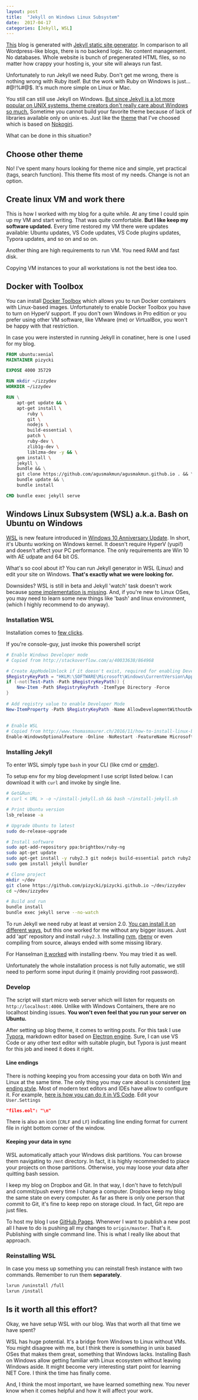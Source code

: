 ```yaml
---
layout: post
title:  "Jekyll on Windows Linux Subsystem"
date:  2017-04-17
categories: [Jekyll, WSL]
---
```


[This](http://www.izzydev.net) blog is generated with [Jekyll static site generator](https://jekyllrb.com). In comparison to all Wordpress-like blogs, there is no backend logic. No content management. No databases. Whole website is bunch of pregenerated HTML files, so no matter how crappy your hosting is, your site will always run fast.

Unfortunately to run Jekyll we need Ruby. Don't get me wrong, there is nothing wrong with Ruby itself. But the work with Ruby on Windows is just... #@!%#@$. It's much more simple on Linux or Mac. 

You still can still use Jekyll on Windows. [But since Jekyll is a lot more popular on UNIX systems, theme creators don't really care about Windows so much.](https://www.quora.com/Is-it-a-bad-idea-to-use-Ruby-on-Rails-on-Windows/answer/Zachary-Weiner-5?srid=DCfO) Sometime you cannot build your favorite theme because of lack of libraries available only on unix-es. Just like the [theme](https://github.com/agusmakmun/agusmakmun.github.io) that I've choosed which is based on [Nokogiri](http://www.nokogiri.org).

What can be done in this situation? 

## Choose other theme
No! I've spent many hours looking for theme nice and simple, yet practical (tags, search function). This theme fits most of my needs. Change is not an option.
## Create linux VM and work there
This is how I worked with my blog for a quite while. At any time I could spin up my VM and start writing. That was quite comfortable. **But I like keep my software updated.** Every time restored my VM there were updates available: Ubuntu updates, VS Code updates, VS Code plugins updates, Typora updates, and so on and so on.

Another thing are high requirements to run VM. You need RAM and fast disk. 

Copying VM instances to your all workstations is not the best idea too.

## Docker with Toolbox
You can install [Docker Toolbox](https://www.docker.com/products/docker-toolbox) which allows you to run Docker containers with Linux-based images. Unfortunately to enable Docker Toolbox you have to turn on HyperV support. If you don't own Windows in Pro edition or you prefer using other VM software, like VMware (me) or VirtualBox, you won't be happy with that restriction.

In case you were instersted in running Jekyll in conatiner, here is one I used for my blog.

```dockerfile
FROM ubuntu:xenial
MAINTAINER pizycki

EXPOSE 4000 35729

RUN mkdir ~/izzydev
WORKDIR ~/izzydev

RUN \
    apt-get update && \
    apt-get install \
		ruby \
		git \
		nodejs \
		build-essential \
		patch \
		ruby-dev \
		zlib1g-dev \
		liblzma-dev -y && \
    gem install \	
	jekyll \
	bundle && \
    git clone https://github.com/agusmakmun/agusmakmun.github.io . && \
    bundle update && \
    bundle install

CMD bundle exec jekyll serve
```



## Windows Linux Subsystem (WSL) a.k.a. Bash on Ubuntu on Windows

[WSL](https://msdn.microsoft.com/en-us/commandline/wsl/about) is new feature introduced in [Windows 10 Anniversary Update](http://www.windowscentral.com/how-get-windows-10-anniversary-update). In short, it's Ubuntu working on Windows kernel. It doesn't require HyperV (yupi!) and doesn't affect your PC performance. The only requirements are Win 10 with AE udpate and 64 bit OS.

What's so cool about it? You can run Jekyll generator in WSL (Linux) and edit your site on Windows. **That's exactly what we were looking for.**

Downsides? WSL is still in beta and Jekyll 'watch' task doesn't work because [some implementation is missing](https://github.com/Microsoft/BashOnWindows/issues/216). And, if you're new to Linux OSes, you may need to learn some new things like 'bash' and linux environment, (which I highly recommend to do anyway).

### Installation WSL

Installation comes to [few clicks](https://msdn.microsoft.com/en-us/commandline/wsl/install_guide).

If you're console-guy, just invoke this powershell script

```powershell
# Enable Windows Developer mode
# Copied from http://stackoverflow.com/a/40033638/864968

# Create AppModelUnlock if it doesn't exist, required for enabling Developer Mode
$RegistryKeyPath = "HKLM:\SOFTWARE\Microsoft\Windows\CurrentVersion\AppModelUnlock"
if (-not(Test-Path -Path $RegistryKeyPath)) {
    New-Item -Path $RegistryKeyPath -ItemType Directory -Force
}
 
# Add registry value to enable Developer Mode
New-ItemProperty -Path $RegistryKeyPath -Name AllowDevelopmentWithoutDevLicense -PropertyType DWORD -Value 1
 
 
# Enable WSL
# Copied from http://www.thomasmaurer.ch/2016/11/how-to-install-linux-bash-on-windows-10/
Enable-WindowsOptionalFeature -Online -NoRestart -FeatureName Microsoft-Windows-Subsystem-Linux
```

### Installing Jekyll

To enter WSL simply type `bash` in your CLI (like cmd or [cmder]()).

To setup env for my blog development I use script listed below. I can download it with `curl` and invoke by single line.

```bash
# Get&Run: 
# curl < URL > -o ~/install-jekyll.sh && bash ~/install-jekyll.sh

# Print Ubuntu version
lsb_release -a

# Upgrade Ubuntu to latest
sudo do-release-upgrade

# Install software
sudo apt-add-repository ppa:brightbox/ruby-ng
sudo apt-get update
sudo apt-get install -y ruby2.3 git nodejs build-essential patch ruby2.3-dev zlib1g-dev liblzma-dev
sudo gem install jekyll bundler

# Clone project
mkdir ~/dev
git clone https://github.com/pizycki/pizycki.github.io ~/dev/izzydev
cd ~/dev/izzydev

# Build and run
bundle install
bundle exec jekyll serve --no-watch
```

To run Jekyll we need ruby at least at version 2.0. [You can install it on different ways](https://gorails.com/setup/windows/10), but this one worked for me without any bigger issues. Just add 'apt' repository and install `ruby2.3`. Installing [rvm](https://rvm.io), [rbenv](https://github.com/rbenv/rbenv) or even compiling from source, always ended with some missing library.

For Hanselman [it worked](https://www.hanselman.com/blog/RubyOnRailsOnAzureAppServiceWebSitesWithLinuxAndUbuntuOnWindows10.aspx) with installing rbenv. You may tried it as well.

Unfortunately the whole installation process is not fully automatic, we still need to perform some input during it (mainly providing root password).

### Develop

The script will start micro web server which will listen for requests on `http://localhost:4000`. Unlike with Windows Containers, there are no localhost binding issues. **You won't even feel that you run your server on Ubuntu.**

After setting up blog theme, it comes to writing posts. For this task I use [Typora](https://www.typora.io), markdown editor based on [Electron engine](https://electron.atom.io). Sure, I can use VS Code or any other text editor with suitable plugin, but Typora is just meant for this job and ineed it does it right.

#### Line endings

There is nothing keeping you from accessing your data on both Win and Linux at the same time. The only thing you may care about is consistent [line ending style](http://www.cs.toronto.edu/~krueger/csc209h/tut/line-endings.html). Most of modern text editors and IDEs have allow to configure it. For example, [here is how you can do it in VS Code](http://stackoverflow.com/a/42643643/864968). Edit your `User.Settings`

```json
"files.eol": "\n"
```

There is also an icon (`CRLF` and `LF`) indicating line ending format for current file in right bottom corner of the window.

#### Keeping your data in sync

WSL automatically attach your Windows disk partitions. You can browse them navigating to `/mnt` directory. In fact, it is highly recommended to place your projects on those partitions. Otherwise, you may loose your data after quitting bash session.

I keep my blog on Dropbox and Git. In that way, I don't have to fetch/pull and commit/push every time I change a computer. Dropbox keep my blog the same state on every computer. As far as there is only one person that commit to Git, it's fine to keep repo on storage cloud. In fact, Git repo are just files.

To host my blog I use [GitHub Pages](https://pages.github.com). Whenever I want to publish a new post all I have to do is pushing all my changes to `origin/master`. That's it. Publishing with single command line. This is what I really like about that approach.

### Reinstalling WSL

In case you mess up something you can reinstall fresh instance with two commands. Remember to run them **separately**.

```bash
lxrun /uninstall /full
lxrun /install
```

## Is it worth all this effort?	

Okay, we have setup WSL with our blog. Was that worth all that time we have spent?

WSL has huge potential. It's a bridge from Windows to Linux without VMs. You might disagree with me, but I think there is something in unix based OSes that makes them great, something that Windows lacks. Installing Bash on Windows allow getting familiar with Linux ecosystem without leaving Windows aside. It might become very interesting start point for learning NET Core. I think the time has finally come.

And, I think the most important, we have learned something new. You never know when it comes helpful and how it will affect your work.
